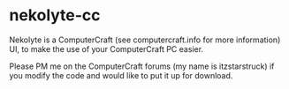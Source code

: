 # nekolyte-cc

Nekolyte is a ComputerCraft (see computercraft.info for more information) UI, to make the use of your ComputerCraft PC easier.

Please PM me on the ComputerCraft forums (my name is itzstarstruck) if you modify the code and would like to put it up for download.
